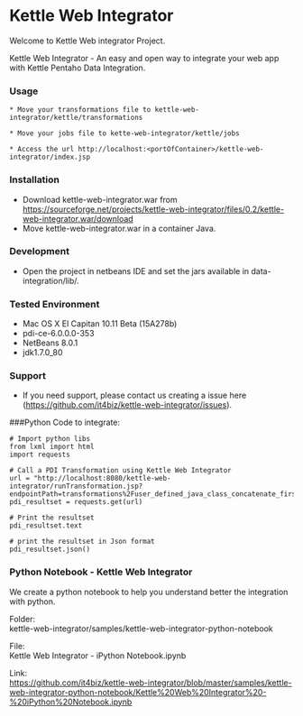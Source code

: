 # Kettle Web Integrator

Welcome to Kettle Web integrator Project.

Kettle Web Integrator - An easy and open way to integrate your web app with Kettle Pentaho Data Integration.

### Usage

	* Move your transformations file to kettle-web-integrator/kettle/transformations

	* Move your jobs file to kette-web-integrator/kettle/jobs

	* Access the url http://localhost:<portOfContainer>/kettle-web-integrator/index.jsp


### Installation

* Download kettle-web-integrator.war from https://sourceforge.net/projects/kettle-web-integrator/files/0.2/kettle-web-integrator.war/download
* Move kettle-web-integrator.war in a container Java.

### Development

* Open the project in netbeans IDE and set the jars available in data-integration/lib/.

### Tested Environment
* Mac OS X El Capitan 10.11 Beta (15A278b)
* pdi-ce-6.0.0.0-353
* NetBeans 8.0.1
* jdk1.7.0_80


### Support
* If you need support, please contact us creating a issue here (https://github.com/it4biz/kettle-web-integrator/issues).

###Python Code to integrate:

```
# Import python libs
from lxml import html
import requests

# Call a PDI Transformation using Kettle Web Integrator  
url = "http://localhost:8080/kettle-web-integrator/runTransformation.jsp?endpointPath=transformations%2Fuser_defined_java_class_concatenate_firstname_lastname.ktr&stepOutput=Json+output"
pdi_resultset = requests.get(url)

# Print the resultset
pdi_resultset.text

# print the resultset in Json format
pdi_resultset.json()

```

### Python Notebook - Kettle Web Integrator

We create a python notebook to help you understand better the integration with python.

Folder:<BR>
kettle-web-integrator/samples/kettle-web-integrator-python-notebook<BR>

File:<BR>
Kettle Web Integrator - iPython Notebook.ipynb<BR>

Link:<BR>
https://github.com/it4biz/kettle-web-integrator/blob/master/samples/kettle-web-integrator-python-notebook/Kettle%20Web%20Integrator%20-%20iPython%20Notebook.ipynb

